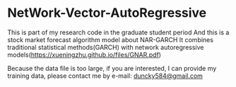 # NetWork-Vector-AutoRegressive
This is part of my research code in the graduate student period
And this is a stock market forecast algorithm model about NAR-GARCH
It combines traditional statistical methods(GARCH) with network autoregressive models(https://xueningzhu.github.io/files/GNAR.pdf)

Because the data file is too large, if you are interested, I can provide my training data, please contact me by e-mail: duncky584@gmail.com
